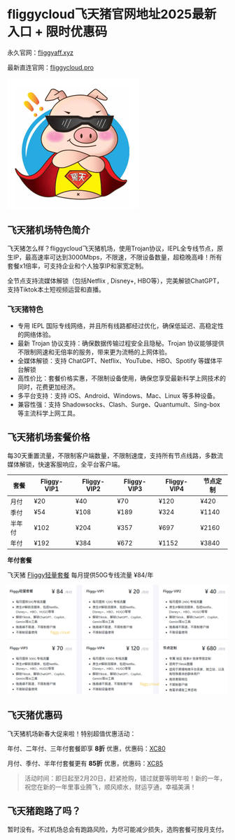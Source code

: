 # fliggycloud飞天猪官网地址2025最新入口 + 限时优惠码

永久官网：[fliggyaff.xyz](https://xuv.cc/out/fliggy)

最新直连官网：[fliggycloud.pro](https://ftzcc07.fliggycloud.pro/#/register?code=gARwZQT2)

[![飞天猪机场官网地址](fliggycloud_20250123_121288.png)](https://xuv.cc/out/fliggy)

## 飞天猪机场特色简介

飞天猪怎么样？fliggycloud飞天猪机场，使用Trojan协议，IEPL全专线节点，原生IP，最高速率可达到3000Mbps，不限速，不限设备数量，超稳晚高峰！所有套餐x1倍率，可支持企业和个人独享IP和家宽定制。

全节点支持流媒体解锁（包括Netflix , Disney+, HBO等），完美解锁ChatGPT，支持Tiktok本土短视频运营和直播。

### 飞天猪特色

<ul>
    <li>专用 IEPL 国际专线网络，并且所有线路都经过优化，确保低延迟、高稳定性的网络体验。</li>
    <li>最新 Trojan 协议支持：确保数据传输过程安全且隐秘。Trojan 协议能够提供不限制网速和无倍率的服务，带来更为流畅的上网体验。</li>
    <li>全媒体解锁：支持 ChatGPT、Netflix、YouTube、HBO、Spotify 等媒体平台解锁</li>
    <li>高性价比：套餐价格实惠，不限制设备使用，确保您享受最新科学上网技术的同时，花费更加经济。</li>
    <li>多平台支持：支持 iOS、Android、Windows、Mac、Linux 等多种设备。</li>
    <li>兼容性强：支持 Shadowsocks、Clash、Surge、Quantumult、Sing-box 等主流科学上网工具。</li>
</ul>

## 飞天猪机场套餐价格

每30天重置流量，不限制客户端数量，不限制速度，支持所有节点线路，多数流媒体解锁，快速客服响应，全平台客户端。

|套餐|Fliggy-VIP1|Fliggy-VIP2|Fliggy-VIP3|Fliggy-VIP4|节点定制|
|----|----|----|----|----|----|
|月付|¥20|¥40|¥70|¥120|¥420|
|季付|¥54|¥108|¥189|¥324|¥1140|
|半年付|¥102|¥204|¥357|¥697|¥2160|
|年付|¥192|¥384|¥672|¥1152|¥3840|

**年付套餐**

飞天猪 [Fliggy轻量套餐](https://xuv.cc/out/fliggy) 每月提供50G专线流量 ¥84/年

[![飞天猪机场套餐价格](fliggycloud_20250123_121208.png)](https://xuv.cc/out/fliggy)

## 飞天猪优惠码

飞天猪机场新春大促来啦！特别超值优惠活动：

年付、二年付、三年付套餐即享 **8折** 优惠，优惠码：[XC80](https://xuv.cc/out/fliggy)

月付、季付、半年付套餐更有 **85折** 优惠，优惠码：[XC85](https://xuv.cc/out/fliggy)

> 活动时间：即日起至2月20日，赶紧抢购，错过就要等明年啦！新的一年，祝您在新的一年里事业腾飞，顺风顺水，财运亨通，幸福美满！

## 飞天猪跑路了吗？

暂时没有。不过机场总会有跑路风险，为尽可能减少损失，选购套餐可按月支付。
